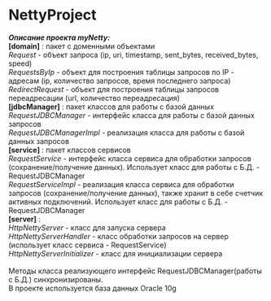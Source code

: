 # NettyProject
<b><i>Описание проекта myNetty: </b></i><br>
<b>[domain]</b> : пакет с доменными объектами<br>
<i>Request</i> - объект запроса (ip, uri, timestamp, sent_bytes, received_bytes, speed)<br>
<i>RequestsByIp</i> - объект для построения таблицы запросов по IP - адресам (ip, количество запросов, время последнего запроса)<br>
<i>RedirectRequest</i> - объект для построения таблицы запросов переадресации (url, количество переадресация)<br>
<b>[jdbcManager]</b> : пакет классов для работы с базой данных<br>
<i>RequestJDBCManager</i> - интерфейс класса для работы с базой данных запросов<br>
<i>RequestJDBCManagerImpl</i> - реализация класса для работы с базой данных запросов<br>
<b>[service]</b> : пакет классов сервисов<br>
<i>RequestService</i> - интерфейс класса сервиса для обработки запросов (сохранение/получение данных). Использует класс для работы с Б.Д. - RequestJDBCManager<br>
<i>RequestServiceImpl</i> - реализация класса сервиса для обработки запросов (сохранение/получение данных), также хранит в себе счетчик активных подключений. Использует класс для работы с Б.Д. - RequestJDBCManager<br>
<b>[server]</b> : <br>
<i>HttpNettyServer</i> - класс для запуска сервера<br>
<i>HttpNettyServerHandler</i> - класс обработки запросов на сервер (использует класс сервиса - RequestService)<br>
<i>HttpNettyServerInitializer</i> - класс для инициализации сервера<br>
<br>
Методы класса реализующего интерфейс RequestJDBCManager(работы с Б.Д.) синхронизированы.<br>
В проекте используется база данных Oracle 10g<br>
